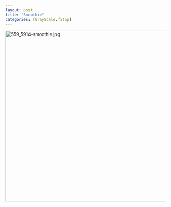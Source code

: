 ```yaml
---
layout: post
title: "Smoothie"
categories: [GrayScale,fStop]
---
```

<img alt="559_5914-smoothie.jpg" src="http://www.botzilla.com/blog/pix2006/559_5914-smoothie.jpg" width="807" height="538" border="0" />


<!--more-->


